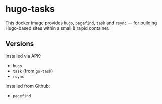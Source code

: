 # hugo-tasks

This docker image provides `hugo`, `pagefind`, `task` and `rsync` — for building Hugo-based sites within a small & rapid container.

## Versions

Installed via APK:

- `hugo` 
- `task` (from `go-task`)
- `rsync`

Installed from Github:

- `pagefind`
